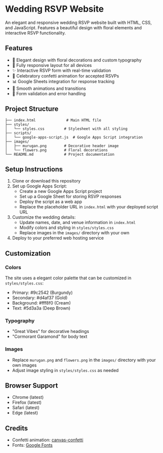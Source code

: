 # Wedding RSVP Website

An elegant and responsive wedding RSVP website built with HTML, CSS, and JavaScript. Features a beautiful design with floral elements and interactive RSVP functionality.

## Features

- 🎨 Elegant design with floral decorations and custom typography
- 📱 Fully responsive layout for all devices
- ✨ Interactive RSVP form with real-time validation
- 🎉 Celebratory confetti animation for accepted RSVPs
- 📊 Google Sheets integration for response tracking
- 💫 Smooth animations and transitions
- 🎯 Form validation and error handling

## Project Structure

```
├── index.html              # Main HTML file
├── styles/
│   └── styles.css         # Stylesheet with all styling
├── scripts/
│   └── google-apps-script.js  # Google Apps Script integration
├── images/
│   ├── murugan.png        # Decorative header image
│   └── flowers.png        # Floral decorations
└── README.md              # Project documentation
```

## Setup Instructions

1. Clone or download this repository
2. Set up Google Apps Script:
   - Create a new Google Apps Script project
   - Set up a Google Sheet for storing RSVP responses
   - Deploy the script as a web app
   - Replace the placeholder URL in `index.html` with your deployed script URL
3. Customize the wedding details:
   - Update names, date, and venue information in `index.html`
   - Modify colors and styling in `styles/styles.css`
   - Replace images in the `images/` directory with your own
4. Deploy to your preferred web hosting service

## Customization

### Colors
The site uses a elegant color palette that can be customized in `styles/styles.css`:
- Primary: #9c2542 (Burgundy)
- Secondary: #d4af37 (Gold)
- Background: #fff8f0 (Cream)
- Text: #5d3a3a (Deep Brown)

### Typography
- "Great Vibes" for decorative headings
- "Cormorant Garamond" for body text

### Images
- Replace `murugan.png` and `flowers.png` in the `images/` directory with your own images
- Adjust image styling in `styles/styles.css` as needed

## Browser Support

- Chrome (latest)
- Firefox (latest)
- Safari (latest)
- Edge (latest)

## Credits

- Confetti animation: [canvas-confetti](https://github.com/catdad/canvas-confetti)
- Fonts: [Google Fonts](https://fonts.google.com/)

